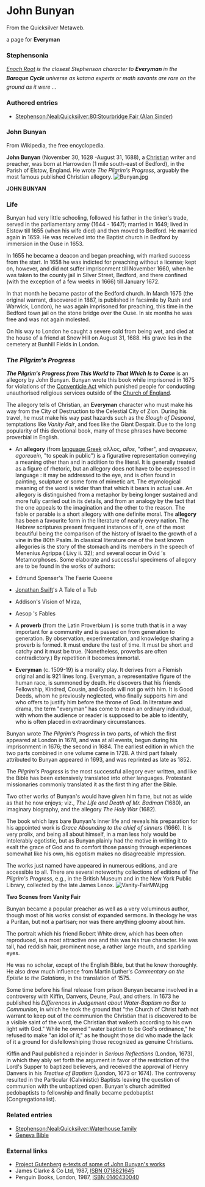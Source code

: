 
# John Bunyan

From the Quicksilver Metaweb.

a page for **Everyman**
### Stephensonia


*[Enoch Root](/enoch-root) is the closest Stephenson character to **Everyman** in the **Baroque Cycle** universe as katana experts or math savants are rare on the ground as it were ...*

### Authored entries


* [Stephenson:Neal:Quicksilver:80:Stourbridge Fair (Alan Sinder)](/stephenson-neal-quicksilver-80-stourbridge-fair-alan-sinder)


### John Bunyan


From Wikipedia, the free encyclopedia. 

**John Bunyan** (November 30, 1628 -August 31, 1688), a [Christian](/christianity) writer and preacher, was born at Harrowden (1 mile south-east of Bedford), in the Parish of Elstow, England. He wrote *The Pilgrim's Progress*, arguably the most famous published Christian allegory.
![Bunyan.jpg](/images/Bunyan.jpg)  

**JOHN BUNYAN**

### Life

 
Bunyan had very little schooling, followed his father in the tinker's trade, served in the parliamentary army (1644 - 1647); married in 1649; lived in Elstow till 1655 (when his wife died) and then moved to Bedford. He married again in 1659. He was received into the Baptist church in Bedford by immersion in the Ouse in 1653. 

In 1655 he became a deacon and began preaching, with marked success from the start. In 1658 he was indicted for preaching without a license; kept on, however, and did not suffer imprisonment till November 1660, when he was taken to the county jail in Silver Street, Bedford, and there confined (with the exception of a few weeks in 1666) till January 1672. 

In that month he became pastor of the Bedford church. In March 1675 (the original warrant, discovered in 1887, is published in facsimile by Rush and Warwick, London), he was again imprisoned for preaching, this time in the Bedford town jail on the stone bridge over the Ouse. In six months he was free and was not again molested. 

On his way to London he caught a severe cold from being wet, and died at the house of a friend at Snow Hill on August 31, 1688. His grave lies in the cemetery at Bunhill Fields in London. 

### *The Pilgrim's Progress*


***The Pilgrim's Progress from This World to That Which Is to Come*** is an allegory by John Bunyan. Bunyan wrote this book while imprisoned in 1675 for violations of the [Conventicle Act](/http-en-wikipedia-org-wiki-conventicle-act) which punished people for conducting unauthorised religious services outside of the [Church of England](/http-en-wikipedia-org-wiki-church-of-england). 

The allegory tells of Christian, an **Everyman** character who must make his way from the City of Destruction to the Celestial City of Zion. During his travel, he must make his way past hazards such as the *Slough of Despond*, temptations like *Vanity Fair*, and foes like the Giant Despair. Due to the long popularity of this devotional book, many of these phrases have become proverbial in English. 

* An **allegory** (from [language Greek](/http-en-wikipedia-org-wiki-greek) αλλος, *allos*, "other", and αγορευειν, *agoreuein,* "to speak in public") is a figurative representation conveying a meaning other than and in addition to the literal. It is generally treated as a figure of rhetoric, but an allegory does not have to be expressed in language : it may be addressed to the eye, and is often found in painting, sculpture or some form of mimetic art. The etymological meaning of the word is wider than that which it bears in actual use. An allegory is distinguished from a metaphor by being longer sustained and more fully carried out in its details, and from an analogy by the fact that the one appeals to the imagination and the other to the reason. The fable or parable is a short allegory with one definite moral. The **allegory** has been a favourite form in the literature of nearly every nation. The Hebrew scriptures present frequent instances of it, one of the most beautiful being the comparison of the history of Israel to the growth of a vine in the 80th Psalm. In classical literature one of the best known allegories is the story of the stomach and its members in the speech of Menenius Agrippa ( Livy ii. 32); and several occur in Ovid 's Metamorphoses. Some elaborate and successful specimens of allegory are to be found in the works of authors:

* Edmund Spenser's The Faerie Queene
* [Jonathan Swift](/jonathan-swift)'s A Tale of a Tub
* Addison's Vision of Mirza,
* Aesop 's Fables

* A **proverb** (from the Latin Proverbium ) is some truth that is in a way important for a community and is passed on from generation to generation. By observation, experimentation, and knowledge sharing a proverb is formed. It must endure the test of time. It must be short and catchy and it must be true. (Nonetheless, proverbs are often contradictory.) By repetition it becomes immortal.


* **Everyman** (c. 1509-19) is a morality play. It derives from a Flemish original and is 921 lines long. Everyman, a representative figure of the human race, is summoned by death. He discovers that his friends Fellowship, Kindred, Cousin, and Goods will not go with him. It is Good Deeds, whom he previously neglected, who finally supports him and who offers to justify him before the throne of God. In literature and drama, the term "everyman" has come to mean an ordinary individual, with whom the audience or reader is supposed to be able to identify, who is often placed in extraordinary circumstances.


Bunyan wrote *The Pilgrim's Progress* in two parts, of which the first appeared at London in 1678, and was at all events, begun during his imprisonment in 1676; the second in 1684. The earliest edition in which the two parts combined in one volume came in 1728. A third part falsely attributed to Bunyan appeared in 1693, and was reprinted as late as 1852. 

The *Pilgrim's Progress* is the most successful allegory ever written, and like the Bible has been extensively translated into other languages. Protestant missionaries commonly translated it as the first thing after the Bible. 

Two other works of Bunyan's would have given him fame, but not as wide as that he now enjoys; viz., *The Life and Death of Mr. Badman* (1680), an imaginary biography, and the allegory *The Holy War* (1682). 

The book which lays bare Bunyan's inner life and reveals his preparation for his appointed work is *Grace Abounding to the chief of sinners* (1666). It is very prolix, and being all about himself, in a man less holy would be intolerably egotistic, but as Bunyan plainly had the motive in writing it to exalt the grace of God and to comfort those passing through experiences somewhat like his own, his egotism makes no disagreeable impression. 

The works just named have appeared in numerous editions, and are accessible to all. There are several noteworthy collections of editions of *The Pilgrim's Progress*, e.g., in the British Museum and in the New York Public Library, collected by the late James Lenox.
![Vanity-FairMW.jpg](/images/Vanity-FairMW.jpg)  

**Two Scenes from Vanity Fair**

Bunyan became a popular preacher as well as a very voluminous author, though most of his works consist of expanded sermons. In theology he was a Puritan, but not a partisan; nor was there anything gloomy about him. 

The portrait which his friend Robert White drew, which has been often reproduced, is a most attractive one and this was his true character. He was tall, had reddish hair, prominent nose, a rather large mouth, and sparkling eyes. 

He was no scholar, except of the English Bible, but that he knew thoroughly. He also drew much influence from Martin Luther's *Commentary on the Epistle to the Galatians*, in the translation of 1575. 

Some time before his final release from prison Bunyan became involved in a controversy with Kiffin, Danvers, Deune, Paul, and others. In 1673 he published his *Differences in Judgement about Water-Baptism no Bar to Communion*, in which he took the ground that "the Church of Christ hath not warrant to keep out of the communion the Christian that is discovered to be a visible saint of the word, the Christian that walketh according to his own light with God." While he owned "water baptism to be God's ordinance," he refused to make "an idol of it," as he thought those did who made the lack of it a ground for disfellowshiping those recognized as genuine Christians. 

Kiffin and Paul published a rejoinder in *Serious Reflections* (London, 1673), in which they ably set forth the argument in favor of the restriction of the Lord's Supper to baptized believers, and received the approval of Henry Danvers in his *Treatise of Baptism* (London, 1673 or 1674). The controversy resulted in the Particular (Calvinistic) Baptists leaving the question of communion with the unbaptized open. Bunyan's church admitted pedobaptists to fellowship and finally became pedobaptist (Congregationalist). 

### Related entries


* [Stephenson:Neal:Quicksilver:Waterhouse family](/stephenson-neal-quicksilver-waterhouse-family)
* [Geneva Bible](/geneva-bible)


### External links


* [Project Gutenberg](/http-en-wikipedia-org-wiki-project-gutenberg) [e-texts of some of John Bunyan's works](/http-onlinebooks-library-upenn-edu-webbin-gutbook-author-name-bunyan-john)
* James Clarke & Co Ltd, 1987, [ISBN 0718821645](/)
* Penguin Books, London, 1987, [ISBN 0140430040](/)
